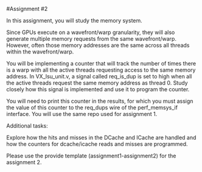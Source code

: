 #Assignment #2

In this assignment, you will study the memory system. 

Since GPUs execute on a wavefront/warp granularity, they will also generate multiple memory requests from the same wavefront/warp. However, often those memory addresses are the same across all threads within the wavefront/warp. 

You will be implementing a counter that will track the number of times there is a warp with all the active threads requesting access to the same memory address. In VX_lsu_unit.v, a signal called req_is_dup is set to high when all the active threads request the same memory address as thread 0. Study closely how this signal is implemented and use it to program the counter. 

You will need to print this counter in the results, for which you must assign the value of this counter to the req_dups wire of the perf_memsys_if interface. You will use the same repo used for assignment 1. 

Additional tasks: 

Explore how the hits and misses in the DCache and ICache are handled and how the counters for dcache/icache reads and misses are programmed. 

Please use the provide template (assignment1-assignment2) for the assignment 2. 
